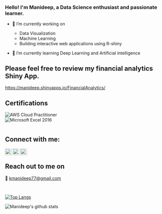 ### Hello! I'm Manideep, a Data Science enthusiast and passionate learner.
- 🔭 I’m currently working on
  - Data Visualization
  - Machine Learning 
  - Building interactive web applications using R-shiny
  
- 🌱 I’m currently learning Deep Learning and Artificial intelligence


## Please feel free to review my financial analytics Shiny App.
https://manideep.shinyapps.io/FinancialAnalytics/

## Certifications
[<img align="left" alt="AWS Cloud Practitioner" src = "https://github.com/ManideepDs/images/blob/main/aws-certified-cloud-practitioner.png?raw=true"/>][AWS]   
[<img align="left" alt="Microsoft Excel 2016" src = "https://github.com/ManideepDs/images/blob/e9eb5a4632bab4b93638d9b956c6818a811b066c/microsoft-excel-office-2016.png"/>][EXCEL]

<br />  



## Connect with me:
[<img align="left" alt="Manideep K | LinkedIn" width="22px" src="https://cdn.jsdelivr.net/npm/simple-icons@v3/icons/linkedin.svg" />][linkedin]
[<img align="left" alt="Manideep K | Hacker Earth" width="22px" src="https://cdn.jsdelivr.net/npm/simple-icons@3.3.0/icons/hackerearth.svg" />][HackerEarth]
[<img align="left" alt="Manideep K | Hacker Rank" width="22px" src="https://cdn.jsdelivr.net/npm/simple-icons@3.3.0/icons/hackerrank.svg" />][HackerRank]

<br />

## Reach out to me on
:e-mail: kmanideep77@gmail.com

<br />


[![Top Langs](https://github-readme-stats.vercel.app/api/top-langs/?username=ManideepDs&layout=compact)](https://github.com/ManideepDs/github-readme-stats)


![Manideep's github stats](https://github-readme-stats.vercel.app/api?username=ManideepDs&hide=contribs&show_icons=true&hide_border=true,prs)

[linkedin]: https://www.linkedin.com/in/manideep77/
[HackerEarth]: https://www.hackerearth.com/@kmanideep77
[HackerRank]: https://www.hackerrank.com/kmanideep77
[AWS]: https://www.credly.com/badges/d53dff14-6cec-41eb-b53a-754f2daf9f7d/public_url
[EXCEL]: https://www.credly.com/badges/f80f1da0-2493-4127-81e9-08f08b747c8f/public_url
